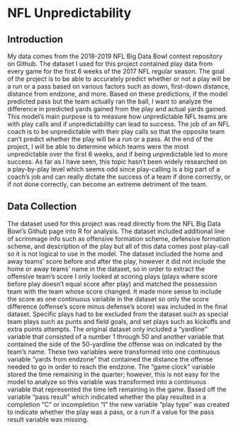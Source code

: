 # NFL Unpredictability

## Introduction 
My data comes from the 2018-2019 NFL Big Data Bowl contest repository on Github. The dataset I used for this project contained play data from every game for the first 6 weeks of the 2017 NFL regular season. The goal of the project is to be able to accurately predict whether or not a play will be a run or a pass based on various factors such as down, first-down distance, distance from endzone, and more. Based on these predictions, if the model predicted pass but the team actually ran the ball, I want to analyze the difference in predicted yards gained from the play and actual yards gained. 
This model’s main purpose is to measure how unpredictable NFL teams are with play calls and if unpredictability can lead to success. The job of an NFL coach is to be unpredictable with their play calls so that the opposite team can’t predict whether the play will be a run or a pass. At the end of the project, I will be able to determine which teams were the most unpredictable over the first 6 weeks, and if being unpredictable led to more success. As far as I have seen, this topic hasn’t been widely researched on a play-by-play level which seems odd since play-calling is a big part of a coach’s job and can really dictate the success of a team if done correctly, or if not done correctly, can become an extreme detriment of the team.
## Data Collection
The dataset used for this project was read directly from the NFL Big Data Bowl’s Github page into R for analysis. The dataset included additional line of scrimmage info such as offensive formation scheme, defensive formation scheme, and description of the play but all of this data comes post play-call so it is not logical to use in the model. The dataset included the home and away teams’ score before and after the play, however it did not include the home or away teams’ name in the dataset, so in order to extract the offensive team’s score I only looked at scoring plays (plays where score before play doesn’t equal score after play) and matched the possession team with the team whose score changed. It made more sense to include the score as one continuous variable in the dataset so only the score difference (offense’s score minus defense’s score) was included in the final dataset. Specific plays had to be excluded from the dataset such as special team plays such as punts and field goals, and set plays such as kickoffs and extra points attempts. The original dataset only included a “yardline” variable that consisted of a number 1 through 50 and another variable that contained the side of the 50-yardline the offense was on indicated by the team’s name. These two variables were transformed into one continuous variable “yards from endzone” that contained the distance the offense needed to go in order to reach the endzone. The “game clock” variable stored the time remaining in the quarter; however, this is not easy for the model to analyze so this variable was transformed into a continuous variable that represented the time left remaining in the game. Based off the variable “pass result” which indicated whether the play resulted in a completion “C” or incompletion “I” the new variable “play type” was created to indicate whether the play was a pass, or a run if a value for the pass result variable was missing. 

